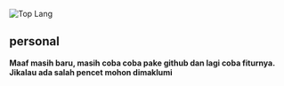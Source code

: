 ![Top Lang](https://github-readme-stats.vercel.app/api/top-langs/?username=Usernob&layout=compact)

## personal 
**Maaf masih baru, masih coba coba pake github dan lagi coba fiturnya.
Jikalau ada salah pencet mohon dimaklumi**

